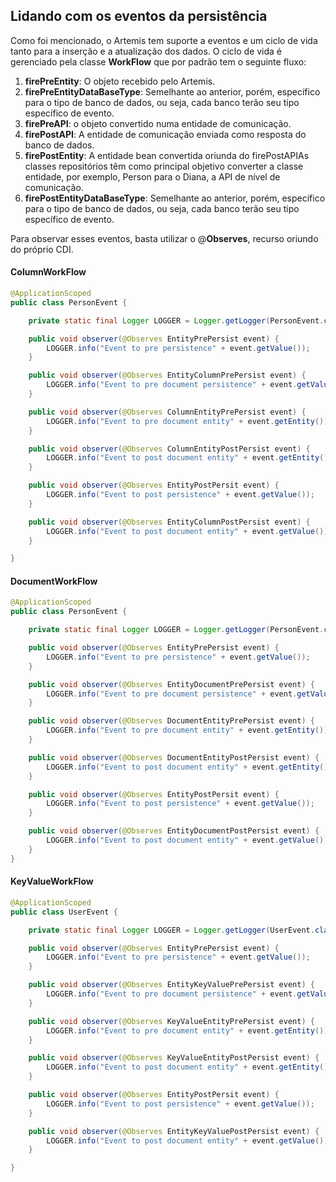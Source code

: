 ## Lidando com os eventos da persistência

Como foi mencionado, o Artemis tem suporte a eventos e um ciclo de vida tanto para a inserção e a atualização dos dados. O ciclo de vida é gerenciado pela classe **WorkFlow** que por padrão tem o seguinte fluxo:

1. **firePreEntity**: O objeto recebido pelo Artemis.
2. **firePreEntityDataBaseType**: Semelhante ao anterior, porém, específico para o tipo de banco de dados, ou seja, cada banco terão seu tipo específico de evento.
3. **firePreAPI**: o objeto convertido numa entidade de comunicação.
4. **firePostAPI**: A entidade de comunicação enviada como resposta do banco de dados.
5. **firePostEntity**: A entidade bean convertida oriunda do firePostAPIAs classes repositórios têm como principal objetivo converter a classe entidade, por exemplo, Person para o Diana, a API de nível de comunicação.
6. **firePostEntityDataBaseType**: Semelhante ao anterior, porém, específico para o tipo de banco de dados, ou seja, cada banco terão seu tipo específico de evento.

Para observar esses eventos, basta utilizar o @**Observes**, recurso oriundo do próprio CDI.

#### ColumnWorkFlow

```java
@ApplicationScoped
public class PersonEvent {

    private static final Logger LOGGER = Logger.getLogger(PersonEvent.class.getName());

    public void observer(@Observes EntityPrePersist event) {
        LOGGER.info("Event to pre persistence" + event.getValue());
    }

    public void observer(@Observes EntityColumnPrePersist event) {
        LOGGER.info("Event to pre document persistence" + event.getValue());
    }

    public void observer(@Observes ColumnEntityPrePersist event) {
        LOGGER.info("Event to pre document entity" + event.getEntity());
    }

    public void observer(@Observes ColumnEntityPostPersist event) {
        LOGGER.info("Event to post document entity" + event.getEntity());
    }

    public void observer(@Observes EntityPostPersit event) {
        LOGGER.info("Event to post persistence" + event.getValue());
    }

    public void observer(@Observes EntityColumnPostPersist event) {
        LOGGER.info("Event to post document entity" + event.getValue());
    }

}
```

#### DocumentWorkFlow

```java
@ApplicationScoped
public class PersonEvent {

    private static final Logger LOGGER = Logger.getLogger(PersonEvent.class.getName());

    public void observer(@Observes EntityPrePersist event) {
        LOGGER.info("Event to pre persistence" + event.getValue());
    }

    public void observer(@Observes EntityDocumentPrePersist event) {
        LOGGER.info("Event to pre document persistence" + event.getValue());
    }

    public void observer(@Observes DocumentEntityPrePersist event) {
        LOGGER.info("Event to pre document entity" + event.getEntity());
    }

    public void observer(@Observes DocumentEntityPostPersist event) {
        LOGGER.info("Event to post document entity" + event.getEntity());
    }

    public void observer(@Observes EntityPostPersit event) {
        LOGGER.info("Event to post persistence" + event.getValue());
    }

    public void observer(@Observes EntityDocumentPostPersist event) {
        LOGGER.info("Event to post document entity" + event.getValue());
    }
}
```

#### KeyValueWorkFlow

```java
@ApplicationScoped
public class UserEvent {

    private static final Logger LOGGER = Logger.getLogger(UserEvent.class.getName());

    public void observer(@Observes EntityPrePersist event) {
        LOGGER.info("Event to pre persistence" + event.getValue());
    }

    public void observer(@Observes EntityKeyValuePrePersist event) {
        LOGGER.info("Event to pre document persistence" + event.getValue());
    }

    public void observer(@Observes KeyValueEntityPrePersist event) {
        LOGGER.info("Event to pre document entity" + event.getEntity());
    }

    public void observer(@Observes KeyValueEntityPostPersist event) {
        LOGGER.info("Event to post document entity" + event.getEntity());
    }

    public void observer(@Observes EntityPostPersit event) {
        LOGGER.info("Event to post persistence" + event.getValue());
    }

    public void observer(@Observes EntityKeyValuePostPersist event) {
        LOGGER.info("Event to post document entity" + event.getValue());
    }

}
```



